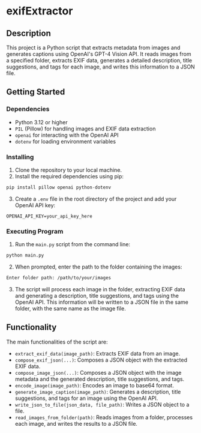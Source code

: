 # exifExtractor

## Description
This project is a Python script that extracts metadata from images and generates captions using OpenAI's GPT-4 Vision API. It reads images from a specified folder, extracts EXIF data, generates a detailed description, title suggestions, and tags for each image, and writes this information to a JSON file.

## Getting Started

### Dependencies
* Python 3.12 or higher
* `PIL` (Pillow) for handling images and EXIF data extraction
* `openai` for interacting with the OpenAI API
* `dotenv` for loading environment variables

### Installing
1. Clone the repository to your local machine.
2. Install the required dependencies using pip:
```python
pip install pillow openai python-dotenv
```
3. Create a `.env` file in the root directory of the project and add your OpenAI API key:
```env
OPENAI_API_KEY=your_api_key_here
```

### Executing Program

1. Run the `main.py` script from the command line:
```bash
python main.py
```

2. When prompted, enter the path to the folder containing the images:
```bash
Enter folder path: /path/to/your/images
```

3. The script will process each image in the folder, extracting EXIF data and generating a description, title suggestions, and tags using the OpenAI API. This information will be written to a JSON file in the same folder, with the same name as the image file.

## Functionality
The main functionalities of the script are:
* `extract_exif_data(image_path)`: Extracts EXIF data from an image.
* `compose_exif_json(...)`: Composes a JSON object with the extracted EXIF data.
* `compose_image_json(...)`: Composes a JSON object with the image metadata and the generated description, title suggestions, and tags.
* `encode_image(image_path)`: Encodes an image to base64 format.
* `generate_image_caption(image_path)`: Generates a description, title suggestions, and tags for an image using the OpenAI API.
* `write_json_to_file(json_data, file_path)`: Writes a JSON object to a file.
* `read_images_from_folder(path)`: Reads images from a folder, processes each image, and writes the results to a JSON file.